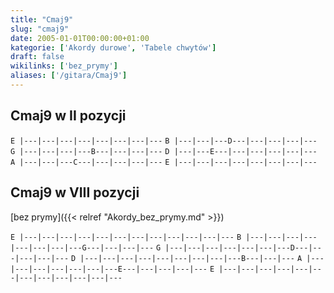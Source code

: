 ```yaml
---
title: "Cmaj9"
slug: "cmaj9"
date: 2005-01-01T00:00:00+01:00
kategorie: ['Akordy durowe', 'Tabele chwytów']
draft: false
wikilinks: ['bez_prymy']
aliases: ['/gitara/Cmaj9']
---
```

## Cmaj9 w II pozycji

`E |---|---|---|---|---|---|---|---`
`B |---|---|---D---|---|---|---|---`
`G |---|---|---|---B---|---|---|---`
`D |---|---E---|---|---|---|---|---`
`A |---|---|---C---|---|---|---|---`
`E |---|---|---|---|---|---|---|---`

## Cmaj9 w VIII pozycji

[bez prymy]({{< relref "Akordy_bez_prymy.md" >}})

`E |---|---|---|---|---|---|---|---|---|---|---|---`
`B |---|---|---|---|---|---|---|---G---|---|---|---`
`G |---|---|---|---|---|---|---D---|---|---|---|---`
`D |---|---|---|---|---|---|---|---|---B---|---|---`
`A |---|---|---|---|---|---|---E---|---|---|---|---`
`E |---|---|---|---|---|---|---|---|---|---|---|---`


